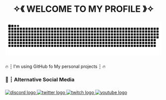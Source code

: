 <h1 align="center">✧《 WELCOME TO MY PROFILE 》✧</h1>

###

![Snake Gif](https://github.com/MNRosyad/MNRosyad/blob/output/github-contribution-grid-snake-dark.svg)

###

<p align="left">🔥 ┆ I'm using GitHub fo My personal projects ┆ 🔥</p>

###

<h3 align="left">💌 ┆ Alternative Social Media</h3>

###

<div align="left">
  <a href="https://discord.gg/KEhjfZKwFc" target="_blank">
    <img src="https://img.shields.io/static/v1?message=Discord Server&logo=discord&label=AR Motel Community&color=7289DA&logoColor=7289DA&labelColor=&style=flat" height="25" alt="discord logo"  />
  </a>
  <a href="https://twitter.com/ArachnoidMinerz" target="_blank">
    <img src="https://img.shields.io/static/v1?message=Twitter&logo=twitter&label=Abang Maguro 🐟&color=1DA1F2&logoColor=1DA1F2&labelColor=&style=flat" height="25" alt="twitter logo"  />
  </a>
  <a href="https://www.twitch.tv/minerzarachnoid" target="_blank">
    <img src="https://img.shields.io/static/v1?message=Twitch&logo=twitch&label=MinerzArachnoid&color=9146FF&logoColor=9146FF&labelColor=&style=flat" height="25" alt="twitch logo"  />
  </a>
  <a href="https://www.youtube.com/channel/UCYla1IiC1E0YXvax7w033iA" target="_blank">
    <img src="https://img.shields.io/static/v1?message=Youtube&logo=youtube&label=This is Arachnoid&color=FF0000&logoColor=FF0000&labelColor=&style=flat" height="25" alt="youtube logo"  />
  </a>
</div>

###
